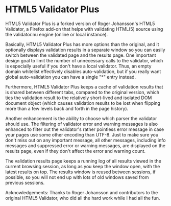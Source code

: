 # HTML5 Validator Plus

HTML5 Validator Plus is a forked version of Roger Johansson's HTML5 Validator, a Firefox add-on that helps with validating HTML(5) source using the validator.nu engine (online or local instance).

Basically, HTML5 Validator Plus has more options than the original, and it optionally displays validation results in a separate window so you can easily switch between the validated page and the results page. One important design goal to limit the number of unnecessary calls to the validator, which is especially useful if you don't have a local validator. Thus, an empty domain whitelist effectively disables auto-validation, but if you really want global auto-validation you can have a single "*" entry instead.

Furthermore, HTML5 Validator Plus keeps a cache of validation results that is shared between different tabs, compared to the original version, which ties the validation result to the relatively short-lived and isolated DOM document object (which causes validation results to be lost when flipping more than a few levels back and forth in the page history).

Another enhancement is the ability to choose which parser the validator should use. The filtering of validator error and warning messages is also enhanced to filter out the validator's rather pointless error message in case your pages use some other encoding than UTF-8. Just to make sure you don't miss out on any important message, all other messages, including info messages and suppressed error or warning messages, are displayed on the results page, even if they don't affect the error and warning count.

The validation results page keeps a running log of all results viewed in the current browsing session, as long as you keep the window open, with the latest results on top. The results window is reused between sessions, if possible, so you will not end up with lots of old windows saved from previous sessions.

Acknowledgements: Thanks to Roger Johansson and contributors to the original HTML5 Validator, who did all the hard work while I had all the fun.
